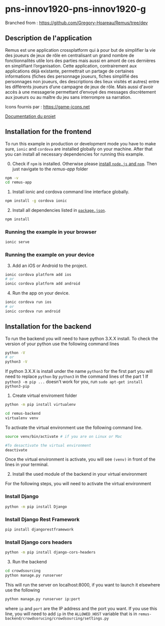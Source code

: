 # pns-innov1920-pns-innov1920-g

Branched from : https://github.com/Gregory-Hoareau/Remus/tree/dev

## Description de l'application

Remus est une application crossplatform qui à pour but de simplifier la vie des joueurs de jeux de rôle en centralisant un grand nombre de fonctionnalités utile lors des parties mais aussi en amont de ces dernières en simplifiant l’organisation. Cette application, contrairement aux applications déjà existante, permettrait un partage de certaines informations (fiches des personnage joueurs, fiches simplifié des personnages non joueurs, des descriptions des lieux visités et autres) entre les différents joueurs d’une campagne de jeux de rôle. Mais aussi d'avoir accès à une messagerie permettant d’envoyé des messages discrètement aux joueurs ou au maître du jeu sans interrompre sa narration.

Icons fournis par : https://game-icons.net

[Documentation du projet](https://github.com/PNS-PS7and8/pns-innov1920-pns-innov1920-g/wiki)

## Installation for the frontend

To run this example in production or development mode you have to make sure, `ionic` and `cordova` are installed globally on your machine. After that you can install all necessary dependencies for running this example.

0. Check if `npm` is installed. Otherwise please [install `node.js` and `npm`](https://nodejs.org/en/download/package-manager/). Then just navigate to the *remus-app* folder
```bash
npm -v
cd remus-app
```

1. Install ionic and cordova command line interface globally.
```bash
npm install -g cordova ionic
```

2. Install all dependencies listed in [`package.json`](/package.json).
```bash
npm install
```

### Running the example in your browser
```bash
ionic serve
```

### Running the example on your device

3. Add an iOS or Android to the project.
```bash
ionic cordova platform add ios 
# or 
ionic cordova platform add android
```

4. Run the app on your device.
```bash
ionic cordova run ios
# or
ionic cordova run android
```

## Installation for the backend

To run the backend you will need to have python 3.X.X install. To check the version of your python use the following command lines

```bash
python -V
# or
python3 -V
```

If python 3.X.X is install under the name `python3` for the first part you will need to replace `python` by `python3` in the command lines of the part 1
If `python3 -m pip ...` doesn't work for you, run `sudo apt-get install python3-pip`

1. Create virtual enviroment folder

```bash
python -m pip install virtualenv

cd remus-backend
virtualenv venv
```

To activate the virtual environment use the following command line.

```bash
source venv/bin/activate # if you are on Linux or Mac

#To desactivate the virtual environment
deactivate
```

Once the virtual environment is activate, you will see `(venv)` in front of the lines in your terminal.

2. Install the used module of the backend in your virtual environment

For the following steps, you will need to activate the virtual environment

### Install Django

```bash
python -m pip install Django
```

### Install Django Rest Framework

```bash
pip install djangorestframework
```

### Install Django cors headers

```bash
python -m pip install django-cors-headers
```


3. Run the backend

```bash
cd crowdsourcing
python manage.py runserver
```

This will run the server on localhost:8000, if you want to launch it elsewhere use the following

```bash
python manage.py runserver ip:port
```

where `ip` and `port` are the IP address and the port you want.
If you use this line, you will need to add `ip` in the `ALLOWED_HOST` variable that is in `remus-backend/crowdsorucing/crowdsourcing/settings.py`

